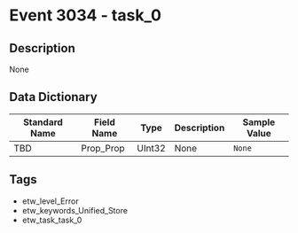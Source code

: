 # Event 3034 - task_0

## Description
None

## Data Dictionary
|Standard Name|Field Name|Type|Description|Sample Value|
|---|---|---|---|---|
|TBD|Prop_Prop|UInt32|None|`None`|

## Tags
* etw_level_Error
* etw_keywords_Unified_Store
* etw_task_task_0